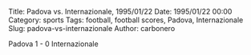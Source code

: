 Title: Padova vs. Internazionale, 1995/01/22
Date: 1995/01/22 00:00
Category: sports
Tags: football, football scores, Padova, Internazionale
Slug: padova-vs-internazionale
Author: carbonero


Padova 1 - 0 Internazionale
